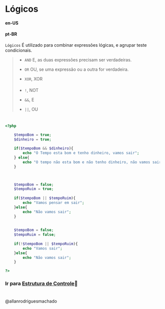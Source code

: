 # Lógicos                

#### en-US


#### pt-BR
`Lógicos` É utilizado para combinar expressões lógicas, e agrupar teste condicionais.

> * `AND` E, as duas expressões precisam ser verdadeiras.
> 
> * `OR` OU, se uma expressão ou a outra for verdadeira.  
> 
> * `XOR`, XOR
> 
> ####
> 
> * `!`, NOT
> 
> * `&&`, E
> 
> * `||`, OU

#

```php
<?php

    $tempoBom = true;
    $dinheiro = true;
    
    if($tempoBom && $dinheiro){
        echo "O Tempo esta bom e tenho dinheiro, vamos sair";
    } else{
        echo "O tempo não esta bom e não tenho dinheiro, não vamos sair";
    }


    
    $tempoBom = false;
    $tempoRuim = true;
    
    if($tempoBom || $tempoRuim){
        echo "Vamos pensar em sair";
    }else{
        echo "Não vamos sair";
    }
    
    
    $tempoBom = false;
    $tempoRuim = false;
    
    if(!$tempoBom || $tempoRuim){
        echo "Vamos sair";
    }else{
        echo "Não vamos sair";
    }

?>
```


### Ir para [Estrutura de Controle](/4EstruturaDeControle/1IfElse.md)🚀

#
@allanrodriguesmachado